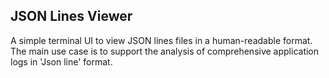 JSON Lines Viewer
---
A simple terminal UI to view JSON lines files in a human-readable format.
The main use case is to support the analysis of comprehensive application logs in 'Json line' format.
